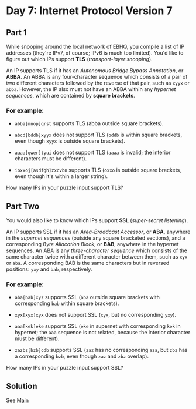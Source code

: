 # Day 7: Internet Protocol Version 7

## Part 1

While snooping around the local network of EBHQ, you compile a list of IP
addresses (they're IPv7, of course; IPv6 is much too limited). You'd like to
figure out which IPs support **TLS** (*transport-layer snooping*).

An IP supports TLS if it has an *Autonomous Bridge Bypass Annotation*, or 
**ABBA**. An ABBA is any four-character sequence which consists of a pair of two
different characters followed by the reverse of that pair, such as `xyyx` or
`abba`. However, the IP also must not have an ABBA within any *hypernet
sequences*, which are contained by **square brackets**.

### For example:

- `abba[mnop]qrst` supports TLS (abba outside square brackets).

- `abcd[bddb]xyyx` does not support TLS (`bddb` is within square brackets,
even though `xyyx` is outside square brackets).

- `aaaa[qwer]tyui` does not support TLS (`aaaa` is invalid; the interior
characters must be different).

- `ioxxoj[asdfgh]zxcvbn` supports TLS (`oxxo` is outside square brackets, even
though it's within a larger string).


How many IPs in your puzzle input support TLS?

## Part Two

You would also like to know which IPs support **SSL** (*super-secret
listening*).

An IP supports SSL if it has an *Area-Broadcast Accessor*, or **ABA**, anywhere
in the *supernet sequences* (outside any square bracketed sections), and a
corresponding *Byte Allocation Block*, or **BAB**, anywhere in the hypernet
sequences. An ABA is any *three-character sequence* which consists of the same
character twice with a different character between them, such as `xyx` or `aba`.
A corresponding BAB is the same characters but in reversed positions: `yxy` and
`bab`, respectively.

### For example:

- `aba[bab]xyz` supports SSL (`aba` outside square brackets with corresponding
`bab` within square brackets).

- `xyx[xyx]xyx` does not support SSL (`xyx`, but no corresponding `yxy`).

- `aaa[kek]eke` supports SSL (`eke` in supernet with corresponding `kek` in
hypernet; the `aaa` sequence is not related, because the interior character must
be different).

- `zazbz[bzb]cdb` supports SSL (`zaz` has no corresponding `aza`, but `zbz` has
a corresponding `bzb`, even though `zaz` and `zbz` overlap).


How many IPs in your puzzle input support SSL?


## Solution
See [Main](./Main.hs)
